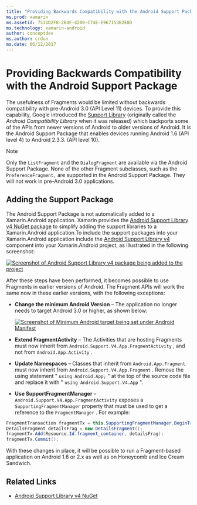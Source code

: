 ```yaml
---
title: "Providing Backwards Compatibility with the Android Support Package"
ms.prod: xamarin
ms.assetid: 7511D2F8-2B4F-4200-C74E-E967153B2E8D
ms.technology: xamarin-android
author: conceptdev
ms.author: crdun
ms.date: 06/12/2017
---
```


# Providing Backwards Compatibility with the Android Support Package

The usefulness of Fragments would be limited without backwards
compatibility with pre-Android 3.0 (API Level 11) devices. To provide
this capability, Google introduced the
[Support Library](http://developer.android.com/sdk/compatibility-library.html)
(originally called the *Android Compatibility Library* when it was
released) which backports some of the APIs from newer versions of
Android to older versions of Android. It is the Android Support Package
that enables devices running Android 1.6 (API level 4) to Android
2.3.3. (API level 10).

> [!NOTE]
> Only the `ListFragment` and the `DialogFragment` are available via the 
> Android Support Package. None of the other Fragment subclasses, such as 
> the `PreferenceFragment,` are supported in the Android Support Package. 
> They will not work in pre-Android 3.0 applications. 


## Adding the Support Package

The Android Support Package is not automatically added to a 
Xamarin.Android application. Xamarin provides the 
[Android Support Library v4 NuGet package](https://www.nuget.org/packages/Xamarin.Android.Support.v4/) to 
simplify adding the support libraries to a Xamarin.Android 
application.To include the support packages into your Xamarin.Android 
application include the 
[Android Support Library v4](https://www.nuget.org/packages/Xamarin.Android.Support.v4/) 
component into your Xamarin.Android project, as illustrated in the following 
screenshot: 

[![Screenshot of Android Support Library v4 package being added to the project](providing-backwards-compatibility-images/02-sml.png)](providing-backwards-compatibility-images/02.png#lightbox)

After these steps have been performed, it becomes possible to use 
Fragments in earlier versions of Android. The Fragment APIs will work 
the same now in these earlier versions, with the following exceptions: 

-   **Change the minimum Android Version** &ndash; The application no 
    longer needs to target Android 3.0 or higher, as shown below: 

    [![Screenshot of Minimum Android target being set under Android Manifest](providing-backwards-compatibility-images/03-sml.png)](providing-backwards-compatibility-images/03.png#lightbox)

-   **Extend FragmentActivity** &ndash; The Activities that are hosting 
    Fragments must now inherit from 
    `Android.Support.V4.App.FragmentActivity` , and not from 
    `Android.App.Activity` . 

-   **Update Namespaces** &ndash; Classes that inherit from 
    `Android.App.Fragment` must now inherit from 
    `Android.Support.V4.App.Fragment` . Remove the using statement " 
    `using Android.App;` " at the top of the source code file and 
    replace it with " `using Android.Support.V4.App` ". 

-   **Use SupportFragmentManager** &ndash; 
    `Android.Support.V4.App.FragmentActivity` exposes a 
    `SupportingFragmentManager` property that must be used to get a 
    reference to the `FragmentManager` . For example: 

```csharp
FragmentTransaction fragmentTx = this.SupportingFragmentManager.BeginTransaction();
DetailsFragment detailsFrag = new DetailsFragment();
fragmentTx.Add(Resource.Id.fragment_container, detailsFrag);
fragmentTx.Commit();
```

With these changes in place, it will be possible to run a 
Fragment-based application on Android 1.6 or 2.x as well as on 
Honeycomb and Ice Cream Sandwich. 


## Related Links

- [Android Support Library v4 NuGet](https://www.nuget.org/packages/Xamarin.Android.Support.v4/)
